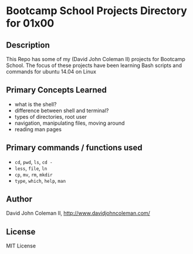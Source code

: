 # Bootcamp School Projects Directory for 01x00

## Description

This Repo has some of my (David John Coleman II) projects for Bootcamp School.
The focus of these projects have been learning Bash scripts and commands for ubuntu 14.04 on Linux

## Primary Concepts Learned

* what is the shell?
* difference between shell and terminal?
* types of directories, root user
* navigation, manipulating files, moving around
* reading man pages

## Primary commands / functions used

* ``cd``, ``pwd``, ``ls``, ``cd -``
* ``less``, ``file``, ``ln``
* ``cp``, ``mv``, ``rm``, ``mkdir``
* ``type``, ``which``, ``help``, ``man``

## Author

David John Coleman II, http://www.davidjohncoleman.com/

## License

MIT License
